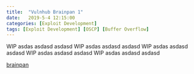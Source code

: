 ```yaml
---
title:  "Vulnhub Brainpan 1"
date:   2019-5-4 12:15:00
categories: [Exploit Development]
tags: [Exploit Development] [OSCP] [Buffer Overflow]
---
```


WIP asdas asdasd asdasd 
WIP asdas asdasd asdasd
WIP asdas asdasd asdasd
WIP asdas asdasd asdasd
WIP asdas asdasd asdasd

[brainpan][brainpan]

[brainpan]: https://www.vulnhub.com/entry/brainpan-1,51/
